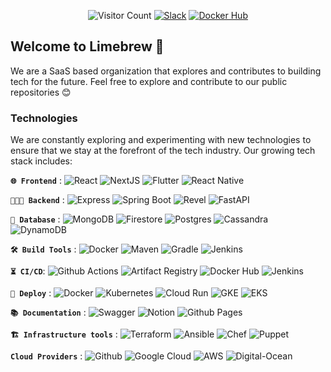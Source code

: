 <div align="center">

  ![Visitor Count](https://komarev.com/ghpvc/?username=limebrew-org)
  [![Slack](https://img.shields.io/badge/limebrewofficial-4A154B.svg?logo=Slack&logoColor=white)](https://limebrewofficial.slack.com)
  [![Docker Hub](https://img.shields.io/badge/limebrewofficial-2496ED.svg?logo=Docker&logoColor=white)](https://hub.docker.com/u/limebrewofficial)
  
</div>

## Welcome to Limebrew 👋
We are a SaaS based organization that explores and contributes to building tech for the future.
Feel free to explore and contribute to our public repositories 😊

### Technologies
We are constantly exploring and experimenting with new technologies to ensure that we stay at the forefront of the tech industry. 
Our growing tech stack includes:

**`🌐 Frontend`**  : ![React](https://img.shields.io/badge/React-0f5ea8.svg?logo=react&logoColor=white)  ![NextJS](https://img.shields.io/badge/NextJS-000000.svg?logo=Next.js&logoColor=white)  ![Flutter](https://img.shields.io/badge/Flutter-02569B.svg?logo=Flutter&logoColor=white)  ![React Native](https://img.shields.io/badge/React-Native-61DAFB.svg?logo=React&logoColor=white)

**`🧑🏻‍💻 Backend`**  : ![Express](https://img.shields.io/badge/Express-000000.svg?logo=Express&logoColor=white) ![Spring Boot](https://img.shields.io/badge/Spring-Boot-6DB33F.svg?logo=SpringBoot&logoColor=white) ![Revel](https://img.shields.io/badge/Revel-00ADD8.svg?logo=go&logoColor=white) ![FastAPI](https://img.shields.io/badge/FastAPI-009688.svg?logo=FastAPI&logoColor=white)

**`💽 Database`**  : ![MongoDB](https://img.shields.io/badge/MongoDB-47A248.svg?logo=MongoDB&logoColor=white) ![Firestore](https://img.shields.io/badge/Firestore-FFCA28.svg?logo=Firebase&logoColor=white) ![Postgres](https://img.shields.io/badge/Postgresql-4169E1.svg?logo=PostgresQL&logoColor=white) ![Cassandra](https://img.shields.io/badge/Cassandra-1287B1.svg?logo=ApacheCassandra&logoColor=white) ![DynamoDB](https://img.shields.io/badge/DynamoDB-4053D6.svg?logo=AmazonDynamoDB&logoColor=white)

**`🛠️ Build Tools`**  : ![Docker](https://img.shields.io/badge/Docker-2496ED.svg?logo=Docker&logoColor=white) ![Maven](https://img.shields.io/badge/Maven-C71A36.svg?logo=ApacheMaven&logoColor=white) ![Gradle](https://img.shields.io/badge/Gradle-02303A.svg?logo=Gradle&logoColor=white) ![Jenkins](https://img.shields.io/badge/Jenkins-D24939.svg?logo=Jenkins&logoColor=white)

**`⏳ CI/CD`**: ![Github Actions](https://img.shields.io/badge/Github-Actions-2088FF.svg?logo=GithubActions&logoColor=white) ![Artifact Registry](https://img.shields.io/badge/Artifact-Registry-4285F4.svg?logo=GoogleCloud&logoColor=white) ![Docker Hub](https://img.shields.io/badge/Docker-Hub-2496ED.svg?logo=Docker&logoColor=white) ![Jenkins](https://img.shields.io/badge/Jenkins-D24939.svg?logo=Jenkins&logoColor=white)

**`🚀 Deploy`**  : ![Docker](https://img.shields.io/badge/Docker-2496ED.svg?logo=Docker&logoColor=white) ![Kubernetes](https://img.shields.io/badge/Kubernetes-326CE5.svg?logo=kubernetes&logoColor=white) ![Cloud Run](https://img.shields.io/badge/CloudRun-339c75.svg?logo=googlecloud&logoColor=white) ![GKE](https://img.shields.io/badge/GKE-54ba25.svg?logo=googlecloud&logoColor=white) ![EKS](https://img.shields.io/badge/EKS-FF9900.svg?logo=AmazonEKS&logoColor=white)

**`📚 Documentation`**  : ![Swagger](https://img.shields.io/badge/Swagger-85EA2D.svg?logo=Swagger&logoColor=white) ![Notion](https://img.shields.io/badge/Notion-000000.svg?logo=Notion&logoColor=white) ![Github Pages](https://img.shields.io/badge/Github-Pages-222222.svg?logo=Github&logoColor=white)

**`🏗️ Infrastructure tools`**  : ![Terraform](https://img.shields.io/badge/Terraform-7B42BC.svg?logo=Terraform&logoColor=white) ![Ansible](https://img.shields.io/badge/Ansible-EE0000.svg?logo=Ansible&logoColor=white) ![Chef](https://img.shields.io/badge/Chef-F09820.svg?logo=Chef&logoColor=white) ![Puppet](https://img.shields.io/badge/Puppet-FFAE1A.svg?logo=Puppet&logoColor=white)

**`Cloud Providers`**  : ![Github](https://img.shields.io/badge/Github-181717.svg?logo=Github&logoColor=white) ![Google Cloud](https://img.shields.io/badge/Google-Cloud-4285F4.svg?logo=GoogleCloud&logoColor=white) ![AWS](https://img.shields.io/badge/AWS-232F3E.svg?logo=AmazonAWS&logoColor=white) ![Digital-Ocean](https://img.shields.io/badge/DigitalOcean-0080FF.svg?logo=DigitalOcean&logoColor=white)
